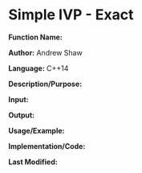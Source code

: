 # Simple IVP - Exact

**Function Name:**

**Author:** Andrew Shaw

**Language:** C++14

**Description/Purpose:**

**Input:**

**Output:**

**Usage/Example:**

**Implementation/Code:**

**Last Modified:**
